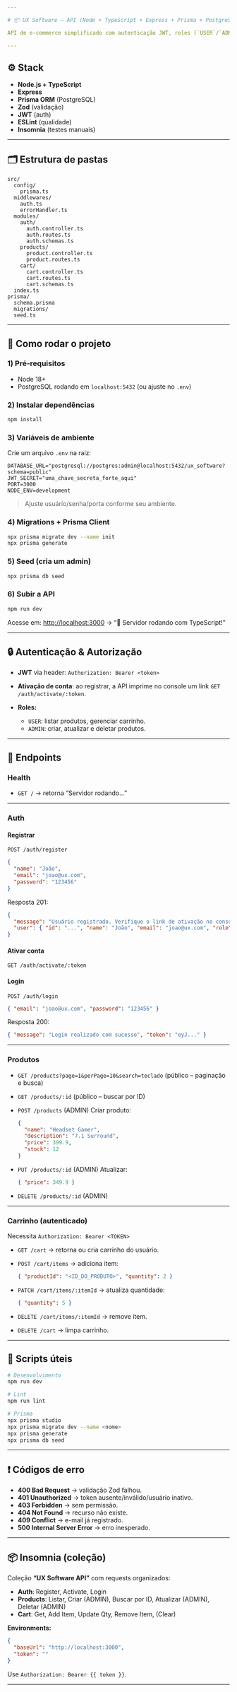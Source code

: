 ```yaml
---

# 📦 UX Software – API (Node + TypeScript + Express + Prisma + PostgreSQL)

API de e-commerce simplificado com autenticação JWT, roles (`USER`/`ADMIN`), CRUD de produtos e carrinho persistido.

---
```


## ⚙️ Stack

* **Node.js + TypeScript**
* **Express**
* **Prisma ORM** (PostgreSQL)
* **Zod** (validação)
* **JWT** (auth)
* **ESLint** (qualidade)
* **Insomnia** (testes manuais)

---

## 🗂 Estrutura de pastas

```
src/
  config/
    prisma.ts
  middlewares/
    auth.ts
    errorHandler.ts
  modules/
    auth/
      auth.controller.ts
      auth.routes.ts
      auth.schemas.ts
    products/
      product.controller.ts
      product.routes.ts
    cart/
      cart.controller.ts
      cart.routes.ts
      cart.schemas.ts
  index.ts
prisma/
  schema.prisma
  migrations/
  seed.ts
```

---

## 🚀 Como rodar o projeto

### 1) Pré-requisitos

* Node 18+
* PostgreSQL rodando em `localhost:5432` (ou ajuste no `.env`)

### 2) Instalar dependências

```bash
npm install
```

### 3) Variáveis de ambiente

Crie um arquivo `.env` na raiz:

```env
DATABASE_URL="postgresql://postgres:admin@localhost:5432/ux_software?schema=public"
JWT_SECRET="uma_chave_secreta_forte_aqui"
PORT=3000
NODE_ENV=development
```

> Ajuste usuário/senha/porta conforme seu ambiente.

### 4) Migrations + Prisma Client

```bash
npx prisma migrate dev --name init
npx prisma generate
```

### 5) Seed (cria um admin)

```bash
npx prisma db seed
```

### 6) Subir a API

```bash
npm run dev
```

Acesse em: [http://localhost:3000](http://localhost:3000) → “🚀 Servidor rodando com TypeScript!”

---

## 🔒 Autenticação & Autorização

* **JWT** via header:
  `Authorization: Bearer <token>`

* **Ativação de conta**: ao registrar, a API imprime no console um link `GET /auth/activate/:token`.

* **Roles:**

  * `USER`: listar produtos, gerenciar carrinho.
  * `ADMIN`: criar, atualizar e deletar produtos.

---

## 🔗 Endpoints

### Health

* `GET /` → retorna “Servidor rodando…”

---

### Auth

#### Registrar

`POST /auth/register`

```json
{
  "name": "João",
  "email": "joao@ux.com",
  "password": "123456"
}
```

Resposta 201:

```json
{
  "message": "Usuário registrado. Verifique o link de ativação no console.",
  "user": { "id": "...", "name": "João", "email": "joao@ux.com", "role": "USER", "isActive": false }
}
```

#### Ativar conta

`GET /auth/activate/:token`

#### Login

`POST /auth/login`

```json
{ "email": "joao@ux.com", "password": "123456" }
```

Resposta 200:

```json
{ "message": "Login realizado com sucesso", "token": "eyJ..." }
```

---

### Produtos

* `GET /products?page=1&perPage=10&search=teclado`
  (público – paginação e busca)

* `GET /products/:id`
  (público – buscar por ID)

* `POST /products` (ADMIN)
  Criar produto:

  ```json
  {
    "name": "Headset Gamer",
    "description": "7.1 Surround",
    "price": 399.9,
    "stock": 12
  }
  ```

* `PUT /products/:id` (ADMIN)
  Atualizar:

  ```json
  { "price": 349.9 }
  ```

* `DELETE /products/:id` (ADMIN)

---

### Carrinho (autenticado)

Necessita `Authorization: Bearer <TOKEN>`

* `GET /cart` → retorna ou cria carrinho do usuário.
* `POST /cart/items` → adiciona item:

  ```json
  { "productId": "<ID_DO_PRODUTO>", "quantity": 2 }
  ```
* `PATCH /cart/items/:itemId` → atualiza quantidade:

  ```json
  { "quantity": 5 }
  ```
* `DELETE /cart/items/:itemId` → remove item.
* `DELETE /cart` → limpa carrinho.

---

## 🧰 Scripts úteis

```bash
# Desenvolvimento
npm run dev

# Lint
npm run lint

# Prisma
npx prisma studio
npx prisma migrate dev --name <nome>
npx prisma generate
npx prisma db seed
```

---

## ❗ Códigos de erro

* **400 Bad Request** → validação Zod falhou.
* **401 Unauthorized** → token ausente/inválido/usuário inativo.
* **403 Forbidden** → sem permissão.
* **404 Not Found** → recurso não existe.
* **409 Conflict** → e-mail já registrado.
* **500 Internal Server Error** → erro inesperado.

---

## 📦 Insomnia (coleção)

Coleção **“UX Software API”** com requests organizados:

* **Auth**: Register, Activate, Login
* **Products**: Listar, Criar (ADMIN), Buscar por ID, Atualizar (ADMIN), Deletar (ADMIN)
* **Cart**: Get, Add Item, Update Qty, Remove Item, (Clear)

**Environments:**

```json
{
  "baseUrl": "http://localhost:3000",
  "token": ""
}
```

Use `Authorization: Bearer {{ token }}`.

---

